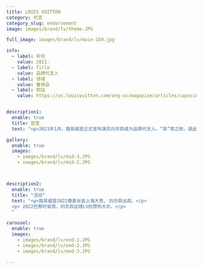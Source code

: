```yaml
---
title: LOUIS VUITTON
category: 代言
category_slug: endorsement
image: images/brand/lv/theme.JPG

full_image: images/brand/lv/main-169.jpg

info:
  - label: 年份
    value: 2021-
  - label: Title
    value: 品牌代言人
  - label: 领域
    value: 奢侈品
  - label: 网站
    value: https://us.louisvuitton.com/eng-us/magazine/articles/capucines-liu-yifei


description1:
  enable: true
  title: 官宣
  text: "<p>2021年1月，路易威登正式宣布演员刘亦菲成为品牌代言人。“菲”常之旅，就此开启。与此同时，由品牌女装创意总监 Nicolas Ghesquière 执导、刘亦菲出镜演绎的Louis Vuitton ，2021春夏系列广告特辑也在不久后发布。</p>"

gallery:
  enable: true
  images:
    - images/brand/lv/mid-3.JPG
    - images/brand/lv/mid-2.JPG



description2:
  enable: true
  title: "活动"
  text: "<p>路易威登2022春夏女装上海大秀, 刘亦菲出席。</p>
  <p> 2022巴黎时装周，刘亦菲出镜LV的预热大片。</p>
  "

carousel:
  enable: true
  images:
    - images/brand/lv/end-1.JPG
    - images/brand/lv/end-2.JPG
    - images/brand/lv/end-3.JPG

---
```

